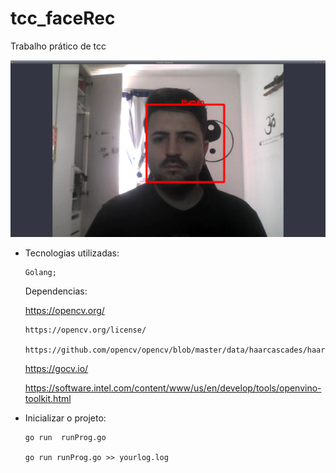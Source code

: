 # tcc_faceRec
Trabalho prático de tcc

![alt text](https://github.com/OSX-RSPlug-a/tcc_faceRec/blob/master/screenshots/Screenshot_2020-06-13_12-57-26.png)



- Tecnologias utilizadas:

      Golang;
  
  
  
  Dependencias:
    
    https://opencv.org/
    
      https://opencv.org/license/
    
      https://github.com/opencv/opencv/blob/master/data/haarcascades/haarcascade_profileface.xml
    
    https://gocv.io/
   
    https://software.intel.com/content/www/us/en/develop/tools/openvino-toolkit.html
  
  
  
- Inicializar o projeto:

      go run  runProg.go
      
      go run runProg.go >> yourlog.log
       
 
